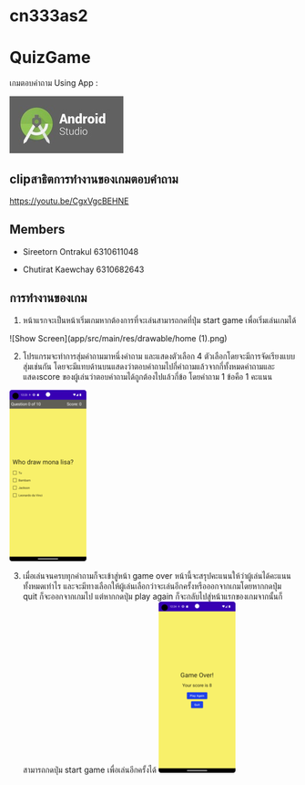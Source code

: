 # cn333as2
# QuizGame

เกมตอบคำถาม
Using App :

 ![App](app/src/main/res/drawable/cap3.jpg)

## clipสาธิตการทำงานของเกมตอบคำถาม
https://youtu.be/CgxVgcBEHNE

## Members

* Sireetorn Ontrakul 6310611048

* Chutirat Kaewchay 6310682643

## การทำงานของเกม

1. หน้าแรกจะเป็นหน้าเริ่มเกมหากต้องการที่จะเล่นสามารถกดที่ปุ่ม start game เพื่อเริ่มเล่นเกมได้
  
  ![Show Screen](app/src/main/res/drawable/home (1).png)

2. โปรแกรมจะทำการสุ่มคําถามมาหนึ่งคําถาม และแสดงตัวเลือก 4 ตัวเลือกโดยจะมีการจัดเรียงแบบสุ่มเช่นกัน โดยจะมีแทบด้านบนแสดงว่าตอบคำถามไปกี่คำถามแล้วจากกี่ทั้งหมดคำถามและแสดงscore ของผู้เล่นว่าตอบคำถามได้ถูกต้องไปแล้วกี่ข้อ โดยคำถาม 1 ข้อคือ 1 คะแนน

  ![Show Screen](app/src/main/res/drawable/q2.png)
  
3. เมื่อเล่นจนครบทุกคำถามก็จะเข้าสู่หน้า game over หน้านี้จะสรุปคะแนนให้ว่าผู้เล่นได้คะแนนทั้งหมดเท่าไร และจะมีทางเลือกให้ผู้เล่นเลือกว่าจะเล่นอีกครั้งหรือออกจากเกมโดยหากกดปุ่ม quit ก็จะออกจากเกมไป แต่หากกดปุ่ม play again ก็จะกลับไปสู่หน้าแรกของเกมจากนั้นก็สามารถกดปุ่ม start game เพื่อเล่นอีกครั้งได้ 
  ![Show Screen](app/src/main/res/drawable/over1.png)
